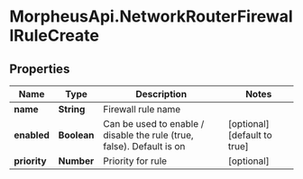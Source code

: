 # MorpheusApi.NetworkRouterFirewallRuleCreate

## Properties

Name | Type | Description | Notes
------------ | ------------- | ------------- | -------------
**name** | **String** | Firewall rule name | 
**enabled** | **Boolean** | Can be used to enable / disable the rule (true, false). Default is on | [optional] [default to true]
**priority** | **Number** | Priority for rule | [optional] 


